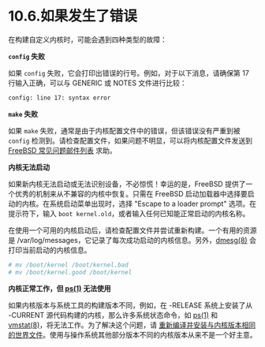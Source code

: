 # 10.6.如果发生了错误

在构建自定义内核时，可能会遇到四种类型的故障：

**`config` 失败**

如果 `config` 失败，它会打印出错误的行号。例如，对于以下消息，请确保第 17 行输入正确，可以与 GENERIC 或 NOTES 文件进行比较：

```sh
config: line 17: syntax error
```

**`make` 失败**

如果 `make` 失败，通常是由于内核配置文件中的错误，但该错误没有严重到被 `config` 检测到。请检查配置文件，如果问题不明显，可以将内核配置文件发送到 [FreeBSD 常见问题邮件列表](https://lists.freebsd.org/subscription/freebsd-questions) 求助。

**内核无法启动**

如果新内核无法启动或无法识别设备，不必惊慌！幸运的是，FreeBSD 提供了一个优秀的机制来从不兼容的内核中恢复。只需在 FreeBSD 启动加载器中选择要启动的内核。在系统启动菜单出现时，选择 "Escape to a loader prompt" 选项。在提示符下，输入 `boot kernel.old`，或者输入任何已知能正常启动的内核名称。

在使用一个可用的内核启动后，请检查配置文件并尝试重新构建。一个有用的资源是 /var/log/messages，它记录了每次成功启动的内核信息。另外，[dmesg(8)](https://man.freebsd.org/cgi/man.cgi?query=dmesg&sektion=8&format=html) 会打印当前启动的内核信息。

```sh
# mv /boot/kernel /boot/kernel.bad
# mv /boot/kernel.good /boot/kernel
```

**内核正常工作，但 [ps(1)](https://man.freebsd.org/cgi/man.cgi?query=ps&sektion=1&format=html) 无法使用**

如果内核版本与系统工具的构建版本不同，例如，在 -RELEASE 系统上安装了从 -CURRENT 源代码构建的内核，那么许多系统状态命令，如 [ps(1)](https://man.freebsd.org/cgi/man.cgi?query=ps&sektion=1&format=html) 和 [vmstat(8)](https://man.freebsd.org/cgi/man.cgi?query=vmstat&sektion=8&format=html)，将无法工作。为了解决这个问题，请 [重新编译并安装与内核版本相同的世界文件](https://docs.freebsd.org/en/books/handbook/cutting-edge/#makeworld)。使用与操作系统其他部分版本不同的内核版本从来不是一个好主意。
